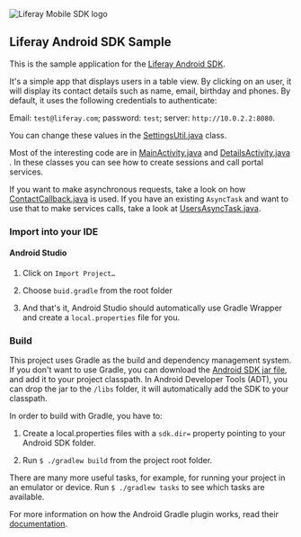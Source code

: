 ![Liferay Mobile SDK logo](https://github.com/liferay/liferay-mobile-sdk/raw/master/logo.png)

## Liferay Android SDK Sample

This is the sample application for the
[Liferay Android SDK](https://github.com/liferay/liferay-mobile-sdk/tree/master/android).

It's a simple app that displays users in a table view. By clicking on an user,
it will display its contact details such as name, email, birthday and phones.
By default, it uses the following credentials to authenticate:

Email: `test@liferay.com`; password: `test`; server: `http://10.0.2.2:8080`.

You can change these values in the
[SettingsUtil.java](src/com/liferay/mobile/sample/util/SettingsUtil.java) class.

Most of the interesting code are in
[MainActivity.java](src/com/liferay/mobile/sample/activity/MainActivity.java)
and
[DetailsActivity.java](src/com/liferay/mobile/sample/activity/DetailsActivity.java)
.
In these classes you can see how to create sessions and call portal services.

If you want to make asynchronous requests, take a look on how
[ContactCallback.java](src/com/liferay/mobile/sample/task/callback/ContactCallback.java)
is used. If you have an existing `AsyncTask` and want to use that to make
services calls, take a look at
[UsersAsyncTask.java](src/com/liferay/mobile/sample/task/UsersAsyncTask.java).

### Import into your IDE

#### Android Studio

1. Click on `Import Project…`

2. Choose `buid.gradle` from the root folder

3. And that's it, Android Studio should automatically use Gradle Wrapper and
create a `local.properties` file for you. 

### Build

This project uses Gradle as the build and dependency management system. If you
don't want to use Gradle, you can download the
[Android SDK jar file](https://github.com/liferay/liferay-mobile-sdk/releases),
and add it to your project classpath. In Android Developer Tools (ADT), you can
drop the jar to the `/libs` folder, it will automatically add the SDK to your
classpath.

In order to build with Gradle, you have to:

1. Create a local.properties files with a `sdk.dir=` property pointing to your
Android SDK folder.

2. Run `$ ./gradlew build` from the project root folder.

There are many more useful tasks, for example, for running your project in an
emulator or device. Run `$ ./gradlew tasks` to see which tasks are available.

For more information on how the Android Gradle plugin works, read their
[documentation](http://tools.android.com/tech-docs/new-build-system/user-guide).